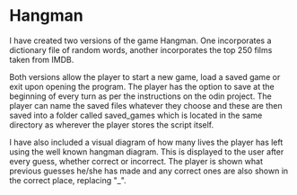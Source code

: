 # Hangman
I have created two versions of the game Hangman. One incorporates a dictionary file of random words, another incorporates the top 250 films taken from IMDB. 

Both versions allow the player to start a new game, load a saved game or exit upon opening the program. 
The player has the option to save at the beginning of every turn as per the instructions on the odin project. 
The player can name the saved files whatever they choose and these are then saved into a folder called saved_games 
which is located in the same directory as wherever the player stores the script itself. 

I have also included a visual diagram of how many lives the player has left using the well known hangman diagram.
This is displayed to the user after every guess, whether correct or incorrect. 
The player is shown what previous guesses he/she has made and any correct ones are also shown in the correct 
place, replacing "_".
